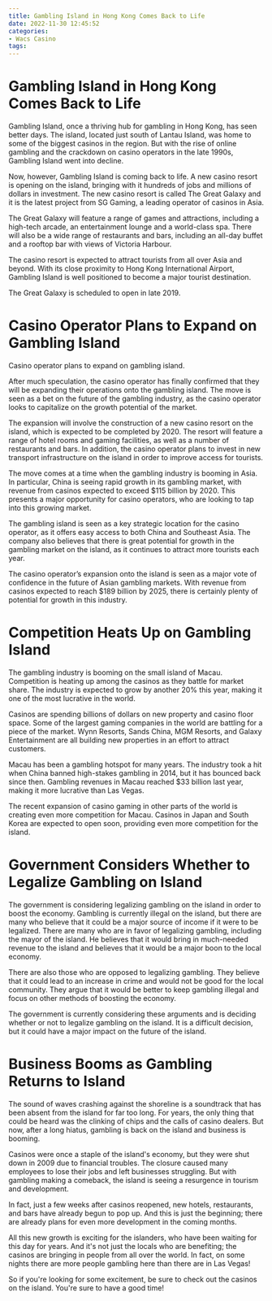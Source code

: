 ```yaml
---
title: Gambling Island in Hong Kong Comes Back to Life
date: 2022-11-30 12:45:52
categories:
- Wacs Casino
tags:
---
```



#  Gambling Island in Hong Kong Comes Back to Life

Gambling Island, once a thriving hub for gambling in Hong Kong, has seen better days. The island, located just south of Lantau Island, was home to some of the biggest casinos in the region. But with the rise of online gambling and the crackdown on casino operators in the late 1990s, Gambling Island went into decline.

Now, however, Gambling Island is coming back to life. A new casino resort is opening on the island, bringing with it hundreds of jobs and millions of dollars in investment. The new casino resort is called The Great Galaxy and it is the latest project from SG Gaming, a leading operator of casinos in Asia.

The Great Galaxy will feature a range of games and attractions, including a high-tech arcade, an entertainment lounge and a world-class spa. There will also be a wide range of restaurants and bars, including an all-day buffet and a rooftop bar with views of Victoria Harbour.

The casino resort is expected to attract tourists from all over Asia and beyond. With its close proximity to Hong Kong International Airport, Gambling Island is well positioned to become a major tourist destination.

The Great Galaxy is scheduled to open in late 2019.

#  Casino Operator Plans to Expand on Gambling Island

Casino operator plans to expand on gambling island.

After much speculation, the casino operator has finally confirmed that they will be expanding their operations onto the gambling island. The move is seen as a bet on the future of the gambling industry, as the casino operator looks to capitalize on the growth potential of the market.

The expansion will involve the construction of a new casino resort on the island, which is expected to be completed by 2020. The resort will feature a range of hotel rooms and gaming facilities, as well as a number of restaurants and bars. In addition, the casino operator plans to invest in new transport infrastructure on the island in order to improve access for tourists.

The move comes at a time when the gambling industry is booming in Asia. In particular, China is seeing rapid growth in its gambling market, with revenue from casinos expected to exceed $115 billion by 2020. This presents a major opportunity for casino operators, who are looking to tap into this growing market.

The gambling island is seen as a key strategic location for the casino operator, as it offers easy access to both China and Southeast Asia. The company also believes that there is great potential for growth in the gambling market on the island, as it continues to attract more tourists each year.

The casino operator’s expansion onto the island is seen as a major vote of confidence in the future of Asian gambling markets. With revenue from casinos expected to reach $189 billion by 2025, there is certainly plenty of potential for growth in this industry.

#  Competition Heats Up on Gambling Island


The gambling industry is booming on the small island of Macau. Competition is heating up among the casinos as they battle for market share. The industry is expected to grow by another 20% this year, making it one of the most lucrative in the world.

Casinos are spending billions of dollars on new property and casino floor space. Some of the largest gaming companies in the world are battling for a piece of the market. Wynn Resorts, Sands China, MGM Resorts, and Galaxy Entertainment are all building new properties in an effort to attract customers.

Macau has been a gambling hotspot for many years. The industry took a hit when China banned high-stakes gambling in 2014, but it has bounced back since then. Gambling revenues in Macau reached $33 billion last year, making it more lucrative than Las Vegas.

The recent expansion of casino gaming in other parts of the world is creating even more competition for Macau. Casinos in Japan and South Korea are expected to open soon, providing even more competition for the island.

#  Government Considers Whether to Legalize Gambling on Island

The government is considering legalizing gambling on the island in order to boost the economy. Gambling is currently illegal on the island, but there are many who believe that it could be a major source of income if it were to be legalized. There are many who are in favor of legalizing gambling, including the mayor of the island. He believes that it would bring in much-needed revenue to the island and believes that it would be a major boon to the local economy.

There are also those who are opposed to legalizing gambling. They believe that it could lead to an increase in crime and would not be good for the local community. They argue that it would be better to keep gambling illegal and focus on other methods of boosting the economy.

The government is currently considering these arguments and is deciding whether or not to legalize gambling on the island. It is a difficult decision, but it could have a major impact on the future of the island.

#  Business Booms as Gambling Returns to Island




The sound of waves crashing against the shoreline is a soundtrack that has been absent from the island for far too long. For years, the only thing that could be heard was the clinking of chips and the calls of casino dealers. But now, after a long hiatus, gambling is back on the island and business is booming.

Casinos were once a staple of the island's economy, but they were shut down in 2009 due to financial troubles. The closure caused many employees to lose their jobs and left businesses struggling. But with gambling making a comeback, the island is seeing a resurgence in tourism and development.

In fact, just a few weeks after casinos reopened, new hotels, restaurants, and bars have already begun to pop up. And this is just the beginning; there are already plans for even more development in the coming months.

All this new growth is exciting for the islanders, who have been waiting for this day for years. And it's not just the locals who are benefiting; the casinos are bringing in people from all over the world. In fact, on some nights there are more people gambling here than there are in Las Vegas!

So if you're looking for some excitement, be sure to check out the casinos on the island. You're sure to have a good time!